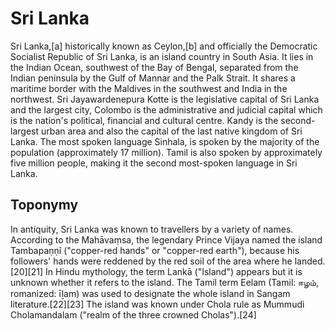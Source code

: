 # Sri Lanka

Sri Lanka,[a] historically known as Ceylon,[b] and officially the Democratic Socialist Republic of Sri Lanka, is an island country in South Asia. It lies in the Indian Ocean, southwest of the Bay of Bengal, separated from the Indian peninsula by the Gulf of Mannar and the Palk Strait. It shares a maritime border with the Maldives in the southwest and India in the northwest. Sri Jayawardenepura Kotte is the legislative capital of Sri Lanka and the largest city, Colombo is the administrative and judicial capital which is the nation's political, financial and cultural centre. Kandy is the second-largest urban area and also the capital of the last native kingdom of Sri Lanka. The most spoken language Sinhala, is spoken by the majority of the population (approximately 17 million). Tamil is also spoken by approximately five million people, making it the second most-spoken language in Sri Lanka.

## Toponymy

In antiquity, Sri Lanka was known to travellers by a variety of names. According to the Mahāvaṃsa, the legendary Prince Vijaya named the island Tambapaṇṇĩ ("copper-red hands" or "copper-red earth"), because his followers' hands were reddened by the red soil of the area where he landed.[20][21] In Hindu mythology, the term Lankā ("Island") appears but it is unknown whether it refers to the island. The Tamil term Eelam (Tamil: ஈழம், romanized: īḻam) was used to designate the whole island in Sangam literature.[22][23] The island was known under Chola rule as Mummudi Cholamandalam ("realm of the three crowned Cholas").[24]
